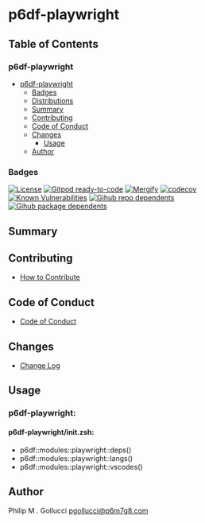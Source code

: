 # p6df-playwright

## Table of Contents


### p6df-playwright
- [p6df-playwright](#p6df-playwright)
  - [Badges](#badges)
  - [Distributions](#distributions)
  - [Summary](#summary)
  - [Contributing](#contributing)
  - [Code of Conduct](#code-of-conduct)
  - [Changes](#changes)
    - [Usage](#usage)
  - [Author](#author)

### Badges

[![License](https://img.shields.io/badge/License-Apache%202.0-yellowgreen.svg)](https://opensource.org/licenses/Apache-2.0)
[![Gitpod ready-to-code](https://img.shields.io/badge/Gitpod-ready--to--code-blue?logo=gitpod)](https://gitpod.io/#https://github.com/p6m7g8/p6df-playwright)
[![Mergify](https://img.shields.io/endpoint.svg?url=https://gh.mergify.io/badges/p6m7g8/p6df-playwright/&style=flat)](https://mergify.io)
[![codecov](https://codecov.io/gh/p6m7g8/p6df-playwright/branch/master/graph/badge.svg?token=14Yj1fZbew)](https://codecov.io/gh/p6m7g8/p6df-playwright)
[![Known Vulnerabilities](https://snyk.io/test/github/p6m7g8/p6df-playwright/badge.svg?targetFile=package.json)](https://snyk.io/test/github/p6m7g8/p6df-playwright?targetFile=package.json)
[![Gihub repo dependents](https://badgen.net/github/dependents-repo/p6m7g8/p6df-playwright)](https://github.com/p6m7g8/p6df-playwright/network/dependents?dependent_type=REPOSITORY)
[![Gihub package dependents](https://badgen.net/github/dependents-pkg/p6m7g8/p6df-playwright)](https://github.com/p6m7g8/p6df-playwright/network/dependents?dependent_type=PACKAGE)

## Summary

## Contributing

- [How to Contribute](CONTRIBUTING.md)

## Code of Conduct

- [Code of Conduct](https://github.com/p6m7g8/.github/blob/master/CODE_OF_CONDUCT.md)

## Changes

- [Change Log](CHANGELOG.md)

## Usage

### p6df-playwright:

#### p6df-playwright/init.zsh:

- p6df::modules::playwright::deps()
- p6df::modules::playwright::langs()
- p6df::modules::playwright::vscodes()



## Author

Philip M . Gollucci <pgollucci@p6m7g8.com>
